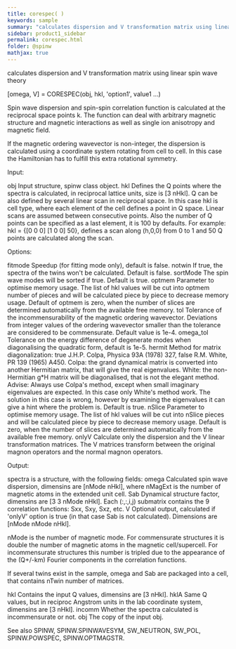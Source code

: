 ```yaml
---
title: corespec( )
keywords: sample
summary: "calculates dispersion and V transformation matrix using linear spin wave theory"
sidebar: product1_sidebar
permalink: corespec.html
folder: @spinw
mathjax: true
---
```

  calculates dispersion and V transformation matrix using linear spin wave theory
 
  [omega, V] = CORESPEC(obj, hkl, 'option1', value1 ...)
 
  Spin wave dispersion and spin-spin correlation function is calculated at
  the reciprocal space points k. The function can deal with arbitrary
  magnetic structure and magnetic interactions as well as single ion
  anisotropy and magnetic field.
 
  If the magnetic ordering wavevector is non-integer, the dispersion is
  calculated using a coordinate system rotating from cell to cell. In this
  case the Hamiltonian has to fulfill this extra rotational symmetry.
 
  Input:
 
  obj           Input structure, spinw class object.
  hkl           Defines the Q points where the spectra is calculated, in
                reciprocal lattice units, size is [3 nHkl]. Q can be also
                defined by several linear scan in reciprocal space. In this
                case hkl is cell type, where each element of the cell
                defines a point in Q space. Linear scans are assumed
                between consecutive points. Also the number of Q points can
                be specified as a last element, it is 100 by defaults. For
                example: hkl = {[0 0 0] [1 0 0]  50}, defines a scan along
                (h,0,0) from 0 to 1 and 50 Q points are calculated along
                the scan.
 
  Options:
 
  fitmode       Speedup (for fitting mode only), default is false.
  notwin        If true, the spectra of the twins won't be calculated.
                Default is false.
  sortMode      The spin wave modes will be sorted if true. Default is
                true.
  optmem        Parameter to optimise memory usage. The list of hkl values
                will be cut into optmem number of pieces and will be
                calculated piece by piece to decrease memory usage. Default
                of optmem is zero, when the number of slices are determined
                automatically from the available free memory.
  tol           Tolerance of the incommensurability of the magnetic
                ordering wavevector. Deviations from integer values of the
                ordering wavevector smaller than the tolerance are
                considered to be commensurate. Default value is 1e-4.
  omega_tol     Tolerance on the energy difference of degenerate modes when
                diagonalising the quadratic form, default is 1e-5.
  hermit        Method for matrix diagonalization:
                    true      J.H.P. Colpa, Physica 93A (1978) 327,
                    false     R.M. White, PR 139 (1965) A450.
                Colpa: the grand dynamical matrix is converted into another
                       Hermitian matrix, that will give the real
                       eigenvalues.
                White: the non-Hermitian g*H matrix will be diagonalised,
                       that is not the elegant method.
                Advise:
                Always use Colpa's method, except when small imaginary
                eigenvalues are expected. In this case only White's method
                work. The solution in this case is wrong, however by
                examining the eigenvalues it can give a hint where the
                problem is.
                Default is true.
  nSlice        Parameter to optimise memory usage. The list of hkl values
                will be cut into nSlice pieces and will be calculated piece
                by piece to decrease memory usage. Default is zero, when
                the number of slices are determined automatically from the
                available free memory.
  onlyV         Calculate only the dispersion and the V linear
                transformation matrices. The V matrices transform between
                the original magnon operators and the normal magnon
                operators.
 
  Output:
 
  spectra is a structure, with the following fields:
  omega         Calculated spin wave dispersion, dimensins are
                [nMode nHkl], where nMagExt is the number of magnetic
                atoms in the extended unit cell.
  Sab           Dynamical structure factor, dimensins are
                [3 3 nMode nHkl]. Each (:,:,i,j) submatrix contains the
                9 correlation functions: Sxx, Sxy, Sxz, etc.
  V             Optional output, calculated if 'onlyV' option is true (in
                that case Sab is not calculated). Dimensions are
                [nMode nMode nHkl].
 
 
  nMode is the number of magnetic mode. For commensurate structures it is
  double the number of magnetic atoms in the magnetic cell/supercell. For
  incommensurate structures this number is tripled due to the appearance of
  the (Q+/-km) Fourier components in the correlation functions.
 
  If several twins exist in the sample, omega and Sab are packaged into a
  cell, that contains nTwin number of matrices.
 
  hkl           Contains the input Q values, dimensins are [3 nHkl].
  hklA          Same Q values, but in reciproc Angstrom units in the
                lab coordinate system, dimensins are [3 nHkl].
  incomm        Whether the spectra calculated is incommensurate or not.
  obj           The copy of the input obj.
 
  See also SPINW, SPINW.SPINWAVESYM, SW_NEUTRON, SW_POL, SPINW.POWSPEC, SPINW.OPTMAGSTR.
 
